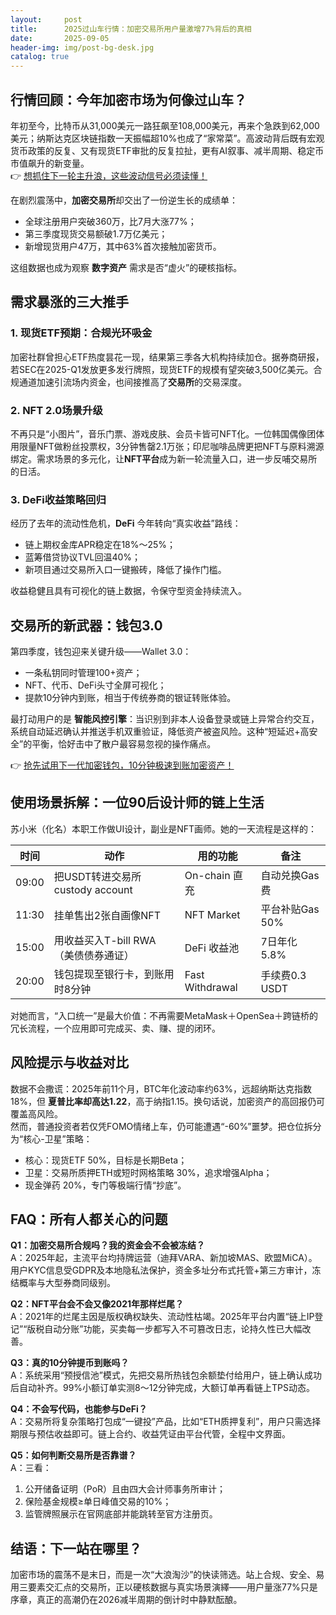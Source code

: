 ```yaml
---
layout:     post
title:      2025过山车行情：加密交易所用户量激增77%背后的真相
date:       2025-09-05
header-img: img/post-bg-desk.jpg
catalog: true
---
```


## 行情回顾：今年加密市场为何像过山车？
年初至今，比特币从31,000美元一路狂飙至108,000美元，再来个急跌到62,000美元；纳斯达克区块链指数一天振幅超10%也成了“家常菜”。高波动背后既有宏观货币政策的反复、又有现货ETF审批的反复拉扯，更有AI叙事、减半周期、稳定币市值飙升的新变量。  
👉 [想抓住下一轮主升浪，这些波动信号必须读懂！](https://okxdog.com/)

在剧烈震荡中，**加密交易所**却交出了一份逆生长的成绩单：  
- 全球注册用户突破360万，比7月大涨77%；  
- 第三季度现货交易额破1.7万亿美元；  
- 新增现货用户47万，其中63%首次接触加密货币。  

这组数据也成为观察 **数字资产** 需求是否“虚火”的硬核指标。

## 需求暴涨的三大推手

### 1. 现货ETF预期：合规光环吸金
加密社群曾担心ETF热度昙花一现，结果第三季各大机构持续加仓。据券商研报，若SEC在2025-Q1发放更多发行牌照，现货ETF的规模有望突破3,500亿美元。合规通道加速引流场内资金，也间接推高了**交易所**的交易深度。

### 2. NFT 2.0场景升级
不再只是“小图片”，音乐门票、游戏皮肤、会员卡皆可NFT化。一位韩国偶像团体用限量NFT做粉丝投票权，3分钟售罄2.1万张；印尼咖啡品牌更把NFT与原料溯源绑定。需求场景的多元化，让**NFT平台**成为新一轮流量入口，进一步反哺交易所的日活。

### 3. DeFi收益策略回归
经历了去年的流动性危机，**DeFi** 今年转向“真实收益”路线：  
- 链上期权金库APR稳定在18%～25%；  
- 蓝筹借贷协议TVL回温40%；  
- 新项目通过交易所入口一键搬砖，降低了操作门槛。  

收益稳健且具有可视化的链上数据，令保守型资金持续流入。

## 交易所的新武器：钱包3.0
第四季度，钱包迎来关键升级——Wallet 3.0：  
- 一条私钥同时管理100+资产；  
- NFT、代币、DeFi头寸全屏可视化；  
- 提款10分钟内到账，相当于传统券商的银证转账体验。  

最打动用户的是 **智能风控引擎**：当识别到非本人设备登录或链上异常合约交互，系统自动延迟确认并推送手机双重验证，降低资产被盗风险。这种“短延迟+高安全”的平衡，恰好击中了散户最容易忽视的操作痛点。

👉 [抢先试用下一代加密钱包，10分钟极速到账加密资产！](https://okxdog.com/)

## 使用场景拆解：一位90后设计师的链上生活
苏小米（化名）本职工作做UI设计，副业是NFT画师。她的一天流程是这样的：

| 时间 | 动作 | 用的功能 | 备注 |
|---|---|---|---|
| 09:00 | 把USDT转进交易所 custody account | On-chain 直充 | 自动兑换Gas费 |
| 11:30 | 挂单售出2张自画像NFT | NFT Market | 平台补贴Gas 50% |
| 15:00 | 用收益买入T-bill RWA（美债债券通证） | DeFi 收益池 | 7日年化5.8% |
| 20:00 | 钱包提现至银行卡，到账用时8分钟 | Fast Withdrawal | 手续费0.3 USDT |

对她而言，“入口统一”是最大价值：不再需要MetaMask＋OpenSea＋跨链桥的冗长流程，一个应用即可完成买、卖、赚、提的闭环。

## 风险提示与收益对比
数据不会撒谎：2025年前11个月，BTC年化波动率约63%，远超纳斯达克指数18%，但 **夏普比率却高达1.22**，高于纳指1.15。换句话说，加密资产的高回报仍可覆盖高风险。  
然而，普通投资者若仅凭FOMO情绪上车，仍可能遭遇“-60%”噩梦。把仓位拆分为“核心-卫星”策略：  
- 核心：现货ETF 50%，目标是长期Beta；  
- 卫星：交易所质押ETH或短时网格策略 30%，追求增强Alpha；  
- 现金弹药 20%，专门等极端行情“抄底”。

## FAQ：所有人都关心的问题

**Q1：加密交易所合规吗？我的资金会不会被冻结？**  
A：2025年起，主流平台均持牌运营（迪拜VARA、新加坡MAS、欧盟MiCA）。用户KYC信息受GDPR及本地隐私法保护，资金多址分布式托管+第三方审计，冻结概率与大型券商同级别。

**Q2：NFT平台会不会又像2021年那样烂尾？**  
A：2021年的烂尾主因是版权确权缺失、流动性枯竭。2025年平台内置“链上IP登记”“版税自动分账”功能，买卖每一步都写入不可篡改日志，论持久性已大幅改善。

**Q3：真的10分钟提币到账吗？**  
A：系统采用“预授信池”模式，先把交易所热钱包余额垫付给用户，链上确认成功后自动补齐。99%小额订单实测8～12分钟完成，大额订单再看链上TPS动态。

**Q4：不会写代码，也能参与DeFi？**  
A：交易所将复杂策略打包成“一键投”产品，比如“ETH质押复利”，用户只需选择期限与预估收益即可。链上合约、收益凭证由平台代管，全程中文界面。

**Q5：如何判断交易所是否靠谱？**  
A：三看：  
1. 公开储备证明（PoR）且由四大会计师事务所审计；  
2. 保险基金规模≥单日峰值交易的10%；  
3. 监管牌照展示在官网底部并能跳转至官方注册页。

## 结语：下一站在哪里？
加密市场的震荡不是末日，而是一次“大浪淘沙”的快读筛选。站上合规、安全、易用三要素交汇点的交易所，正以硬核数据与真实场景演繹——用户量涨77%只是序章，真正的高潮仍在2026减半周期的倒计时中静默酝酿。